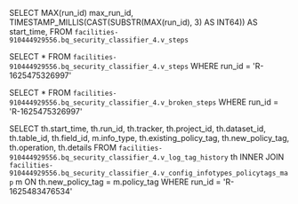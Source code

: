 SELECT MAX(run_id) max_run_id, TIMESTAMP_MILLIS(CAST(SUBSTR(MAX(run_id), 3) AS INT64)) AS start_time, FROM `facilities-910444929556.bq_security_classifier_4.v_steps`

SELECT * FROM `facilities-910444929556.bq_security_classifier_4.v_steps` WHERE run_id = 'R-1625475326997'

SELECT * FROM `facilities-910444929556.bq_security_classifier_4.v_broken_steps` WHERE run_id = 'R-1625475326997'

SELECT th.start_time,
th.run_id,
th.tracker,
th.project_id,
th.dataset_id,
th.table_id,
th.field_id,
 m.info_type,
 th.existing_policy_tag,
 th.new_policy_tag,
 th.operation,
 th.details
 FROM `facilities-910444929556.bq_security_classifier_4.v_log_tag_history` th
INNER JOIN `facilities-910444929556.bq_security_classifier_4.v_config_infotypes_policytags_map` m
ON th.new_policy_tag = m.policy_tag
WHERE run_id = 'R-1625483476534'